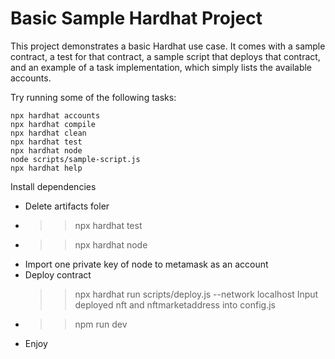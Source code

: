 # Basic Sample Hardhat Project

This project demonstrates a basic Hardhat use case. It comes with a sample contract, a test for that contract, a sample script that deploys that contract, and an example of a task implementation, which simply lists the available accounts.

Try running some of the following tasks:

```shell
npx hardhat accounts
npx hardhat compile
npx hardhat clean
npx hardhat test
npx hardhat node
node scripts/sample-script.js
npx hardhat help
```
<!-- How to run -->
Install dependencies
- Delete artifacts foler
- >>npx hardhat test
- >>npx hardhat node
- Import one private key of node to metamask as an account
- Deploy contract
    >>npx hardhat run scripts/deploy.js --network localhost
    Input deployed nft and nftmarketaddress into config.js
- >>npm run dev
- Enjoy


